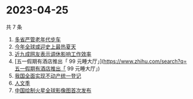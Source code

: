 # 2023-04-25

共 7 条

<!-- BEGIN -->
<!-- 最后更新时间 Tue Apr 25 2023 23:09:14 GMT+0800 (China Standard Time) -->

1. [多省严管老年代步车](https://www.zhihu.com/search?q=多省严管老年代步车)
1. [今年全球或迎史上最热夏天](https://www.zhihu.com/search?q=今年全球或迎史上最热夏天)
1. [近九成网友表示调休影响工作效率](https://www.zhihu.com/search?q=近九成网友表示调休影响工作效率)
1. [五一假期有酒店推出「 99
   元睡大厅」](https://www.zhihu.com/search?q=五一假期有酒店推出「 99
   元睡大厅」)
1. [我国全面实现不动产统一登记](https://www.zhihu.com/search?q=我国全面实现不动产统一登记)
1. [人文季](https://www.zhihu.com/search?q=人文季)
1. [中国绘制火星全球影像图首次发布](https://www.zhihu.com/search?q=中国绘制火星全球影像图首次发布)

<!-- END -->
